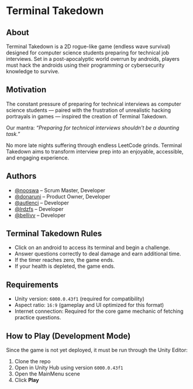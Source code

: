# Terminal Takedown

## About

Terminal Takedown is a 2D rogue-like game (endless wave survival) designed for computer science students preparing for technical job interviews. Set in a post-apocalyptic world overrun by androids, players must hack the androids using their programming or cybersecurity knowledge to survive.

## Motivation

The constant pressure of preparing for technical interviews as computer science students — paired with the frustration of unrealistic hacking portrayals in games — inspired the creation of Terminal Takedown.

Our mantra: *“Preparing for technical interviews shouldn't be a daunting task.”*

No more late nights suffering through endless LeetCode grinds. Terminal Takedown aims to transform interview prep into an enjoyable, accessible, and engaging experience.

## Authors

- [@nooswa](https://github.com/nooswa) – Scrum Master, Developer
- [@donaruni](https://github.com/donaruni) – Product Owner, Developer 
- [@autlenci](https://github.com/autlenci) – Developer  
- [@lrdzfs](https://github.com/lrdzfs) – Developer  
- [@bellivv](https://github.com/bellivv) – Developer

## Terminal Takedown Rules

- Click on an android to access its terminal and begin a challenge.
- Answer questions correctly to deal damage and earn additional time.
- If the timer reaches zero, the game ends.
- If your health is depleted, the game ends.

## Requirements

- Unity version: `6000.0.43f1` (required for compatibility)
- Aspect ratio: `16:9` (gameplay and UI optimized for this format)
- Internet connection: Required for the core game mechanic of fetching practice questions.

## How to Play (Development Mode)

Since the game is not yet deployed, it must be run through the Unity Editor:

1. Clone the repo
2. Open in Unity Hub using version `6000.0.43f1`
3. Open the MainMenu scene
4. Click **Play**
